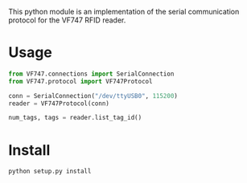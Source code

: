 This python module is an implementation of the serial communication protocol
for the VF747 RFID reader.

# Usage
```python
from VF747.connections import SerialConnection
from VF747.protocol import VF747Protocol

conn = SerialConnection("/dev/ttyUSB0", 115200)
reader = VF747Protocol(conn)

num_tags, tags = reader.list_tag_id()
```

# Install
````python setup.py install````